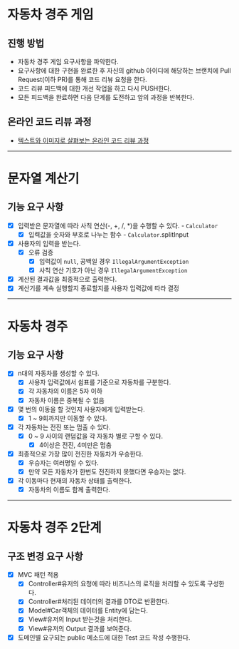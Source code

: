# 자동차 경주 게임

## 진행 방법

* 자동차 경주 게임 요구사항을 파악한다.
* 요구사항에 대한 구현을 완료한 후 자신의 github 아이디에 해당하는 브랜치에 Pull Request(이하 PR)를 통해 코드 리뷰 요청을 한다.
* 코드 리뷰 피드백에 대한 개선 작업을 하고 다시 PUSH한다.
* 모든 피드백을 완료하면 다음 단계를 도전하고 앞의 과정을 반복한다.

## 온라인 코드 리뷰 과정

* [텍스트와 이미지로 살펴보는 온라인 코드 리뷰 과정](https://github.com/next-step/nextstep-docs/tree/master/codereview)

---

# 문자열 계산기

## 기능 요구 사항

- [x] 입력받은 문자열에 따라 사칙 연산(-, +, /, *)을 수행할 수 있다. - `Calculator`
    - [x] 입력값을 숫자와 부호로 나누는 함수 - `Calculator`.splitInput
- [x] 사용자의 입력을 받는다.
    - [x] 오류 검증
        - [x] 입력값이 `null`, 공백일 경우 `IllegalArgumentException`
        - [x] 사칙 연산 기호가 아닌 경우 `IllegalArgumentException`
- [x] 계산된 결과값을 최종적으로 출력한다.
- [x] 계산기를 계속 실행할지 종료할지를 사용자 입력값에 따라 결정

---

# 자동차 경주

## 기능 요구 사항

- [x] n대의 자동차를 생성할 수 있다.
    - [x] 사용자 입력값에서 쉼표를 기준으로 자동차를 구분한다.
    - [x] 각 자동차의 이름은 5자 이하
    - [x] 자동차 이름은 중복될 수 없음
- [x] 몇 번의 이동을 할 것인지 사용자에게 입력받는다.
    - [x] 1 ~ 9회까지만 이동할 수 있다.
- [x] 각 자동차는 전진 또는 멈출 수 있다.
    - [x] 0 ~ 9 사이의 랜덤값을 각 자동차 별로 구할 수 있다.
        - [x] 4이상은 전진, 4미만은 멈춤
- [X] 최종적으로 가장 많이 전진한 자동차가 우승한다.
    - [x] 우승자는 여러명일 수 있다.
    - [x] 만약 모든 자동차가 한번도 전진하지 못했다면 우승자는 없다.
- [x] 각 이동마다 현재의 자동차 상태를 출력한다.
    - [x] 자동차의 이름도 함께 출력한다.

---

# 자동차 경주 2단계

## 구조 변경 요구 사항

- [x] MVC 패턴 적용
    - [x] Controller#유저의 요청에 따라 비즈니스의 로직을 처리할 수 있도록 구성한다.
    - [x] Controller#처리된 데이터의 결과를 DTO로 반환한다.
    - [x] Model#Car객체의 데이터를 Entity에 담는다.
    - [x] View#유저의 Input 받는것을 처리한다.
    - [x] View#유저의 Output 결과를 보여준다.
- [x] 도메인별 요구되는 public 메소드에 대한 Test 코드 작성 수행한다.